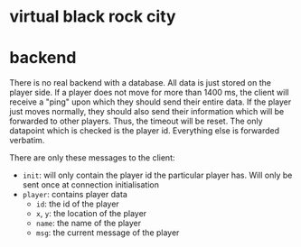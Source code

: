 # virtual black rock city


# backend
There is no real backend with a database. All data is just stored on the player side.
If a player does not move for more than 1400 ms, the client will receive a "ping" upon which they should send their entire data.
If the player just moves normally, they should also send their information which will be forwarded to other players. Thus, the timeout will be reset.
The only datapoint which is checked is the player id. Everything else is forwarded verbatim.

There are only these messages to the client:

* `init`: will only contain the player id the particular player has. Will only be sent once at connection initialisation
* `player`: contains player data
  * `id`: the id of the player
  * `x`, `y`: the location of the player
  * `name`: the name of the player
  * `msg`: the current message of the player